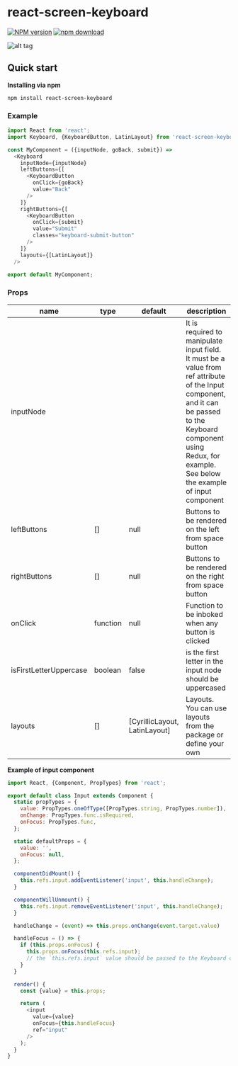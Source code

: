 # react-screen-keyboard

[![NPM version][npm-image]][npm-url]
[![npm download][download-image]][download-url]

[npm-image]: https://img.shields.io/npm/v/react-screen-keyboard.svg?style=flat-square
[npm-url]: https://www.npmjs.com/package/react-screen-keyboard
[download-image]: https://img.shields.io/npm/dm/react-screen-keyboard.svg?style=flat-square
[download-url]: https://npmjs.org/package/react-screen-keyboard

![alt tag](https://raw.githubusercontent.com/WiaczeslawP/react-screen-keyboard/master/keyboard.png)

## Quick start

**Installing via npm**

```
npm install react-screen-keyboard
```

### Example

```js
import React from 'react';
import Keyboard, {KeyboardButton, LatinLayout} from 'react-screen-keyboard';

const MyComponent = ({inputNode, goBack, submit}) =>
  <Keyboard
    inputNode={inputNode}
    leftButtons={[
      <KeyboardButton
        onClick={goBack}
        value="Back"
      />
    ]}
    rightButtons={[
      <KeyboardButton
        onClick={submit}
        value="Submit"
        classes="keyboard-submit-button"
      />
    ]}
    layouts={[LatinLayout]}
  />

export default MyComponent;
```

### Props

<table class="table table-bordered table-striped">
    <thead>
    <tr>
        <th style="width: 100px;">name</th>
        <th style="width: 50px;">type</th>
        <th style="width: 50px;">default</th>
        <th>description</th>
    </tr>
    </thead>
    <tbody>
        <tr>
          <td>inputNode</td>
          <td></td>
          <td></td>
          <td>It is required to manipulate input field. It must be a value from ref attribute of the Input component, and it can be passed to the Keyboard component using Redux, for example. See below the example of input component</td>
        </tr>
        <tr>
          <td>leftButtons</td>
          <td>[]</td>
          <td>null</td>
          <td>Buttons to be rendered on the left from space button</td>
        </tr>
        <tr>
          <td>rightButtons</td>
          <td>[]</td>
          <td>null</td>
          <td>Buttons to be rendered on the right from space button</td>
        </tr>
        <tr>
          <td>onClick</td>
          <td>function</td>
          <td>null</td>
          <td>Function to be inboked when any button is clicked</td>
        </tr>
        <tr>
          <td>isFirstLetterUppercase</td>
          <td>boolean</td>
          <td>false</td>
          <td>is the first letter in the input node should be uppercased</td>
        </tr>
        <tr>
          <td>layouts</td>
          <td>[]</td>
          <td>[CyrillicLayout, LatinLayout]</td>
          <td>Layouts. You can use layouts from the package or define your own</td>
        </tr>
    </tbody>
  </table>

**Example of input component**

```js
import React, {Component, PropTypes} from 'react';

export default class Input extends Component {
  static propTypes = {
    value: PropTypes.oneOfType([PropTypes.string, PropTypes.number]),
    onChange: PropTypes.func.isRequired,
    onFocus: PropTypes.func,
  };

  static defaultProps = {
    value: '',
    onFocus: null,
  };

  componentDidMount() {
    this.refs.input.addEventListener('input', this.handleChange);
  }

  componentWillUnmount() {
    this.refs.input.removeEventListener('input', this.handleChange);
  }

  handleChange = (event) => this.props.onChange(event.target.value)

  handleFocus = () => {
    if (this.props.onFocus) {
      this.props.onFocus(this.refs.input);
      // the `this.refs.input` value should be passed to the Keyboard component as inputNode prop
    }
  }

  render() {
    const {value} = this.props;

    return (
      <input
        value={value}
        onFocus={this.handleFocus}
        ref="input"
      />
    );
  }
}
```
